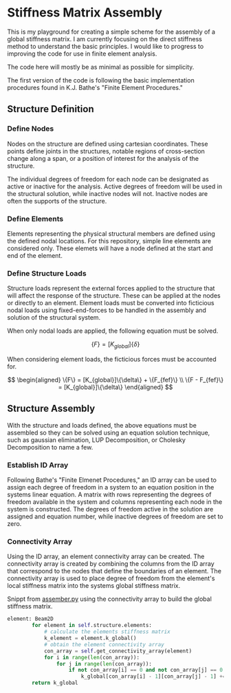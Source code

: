 # Stiffness Matrix Assembly

This is my playground for creating a simple scheme for the assembly of a global stiffness matrix. I am currently focusing on the direct stiffness method to understand the basic principles. I would like to progress to improving the code for use in finite element analysis.

The code here will mostly be as minimal as possible for simplicity.

The first version of the code is following the basic implementation procedures found in K.J. Bathe's "Finite Element Procedures."

## Structure Definition
### Define Nodes
Nodes on the structure are defined using cartesian coordinates. These points define joints in the structures, notable regions of cross-section change along a span, or a position of interest for the analysis of the structure.

The individual degrees of freedom for each node can be designated as active or inactive for the analysis. Active degrees of freedom will be used in the structural solution, while inactive nodes will not. Inactive nodes are often the supports of the structure.

### Define Elements
Elements representing the physical structural members are defined using the defined nodal locations. For this repository, simple line elements are considered only. These elemets will have a node defined at the start and end of the element.

### Define Structure Loads
Structure loads represent the external forces applied to the structure that will affect the response of the structure. These can be applied at the nodes or directly to an element. Element loads must be converted into ficticious nodal loads using fixed-end-forces to be handled in the assembly and solution of the structural system.

When only nodal loads are applied, the following equation must be solved.

$$
    \{F\} = [K_{global}]\{\delta\}
$$

When considering element loads, the ficticious forces must be accounted for.

$$
    \begin{aligned}
        \{F\} = [K_{global}]\{\delta\} + \{F_{fef}\} \\
        \{F - F_{fef}\} = [K_{global}]\{\delta\}
    \end{aligned}
$$

## Structure Assembly
With the structure and loads defined, the above equations must be assembled so they can be solved using an equation solution technique, such as gaussian elimination, LUP Decomposition, or Cholesky Decomposition to name a few.

### Establish ID Array
Following Bathe's "Finite Elmenet Procedures," an ID array can be used to assign each degree of freedom in a system to an equation position in the systems linear equation. A matrix with rows representing the degrees of freedom available in the system and columns representing each node in the system is constructed. The degrees of freedom active in the solution are assigned and equation number, while inactive degrees of freedom are set to zero.

### Connectivity Array
Using the ID array, an element connectivity array can be created. The connectivity array is created by combining the columns from the ID array that correspond to the nodes that define the boundaries of an element. The connectivity array is used to place degree of freedom from the element's local stiffness matrix into the systems global stiffness matrix.

Snippt from [assember.py](assembler.py) using the connectivity array to build the global stiffness matrix.

```python
element: Beam2D
        for element in self.structure.elements:
            # calculate the elements stiffness matrix
            k_element = element.k_global()
            # obtain the element connectivity array
            con_array = self.get_connectivity_array(element)
            for i in range(len(con_array)):
                for j in range(len(con_array)):
                    if not con_array[i] == 0 and not con_array[j] == 0:
                        k_global[con_array[i] - 1][con_array[j] - 1] += k_element[i][j]        
        return k_global
```
